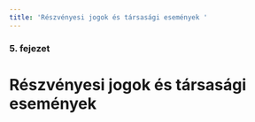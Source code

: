 ```yaml
---
title: 'Részvényesi jogok és társasági események '
---
```


### 5. fejezet

# Részvényesi jogok és társasági események 